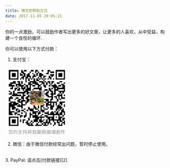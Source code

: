 ```yaml
---
title: 博文的赞助方式
date: 2017-11-05 20:05:21
---
```


你的一点激励，可以鼓励作者写出更多的好文章，让更多的人喜欢，从中受益，构建一个良性的循环.

<!--more-->

你可以使用以下方式付款：

1. 支付宝：
<div class="tweetimg">
<img src="/images/logos/pay_blog.png" width="200" /img>
</div>

2. 微信：由于微信付款经常出问题，暂时停止使用。
<br>
3. PayPal: 请点击[付款链接][2]

[1]: /images/logos/pay-10.png
[2]: https://www.paypal.com
